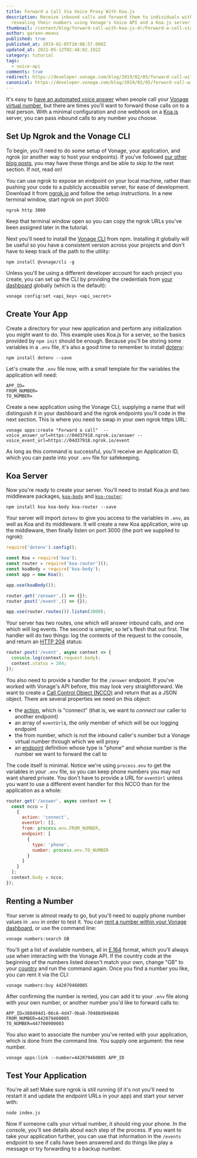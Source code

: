 ```yaml
---
title: Forward a Call Via Voice Proxy With Koa.js
description: Receive inbound calls and forward them to individuals without
  revealing their numbers using Vonage's Voice API and a Koa.js server.
thumbnail: /content/blog/forward-call-with-koa-js-dr/Forward-a-call-via-voice-proxy-with-Koa.js.png
author: garann-means
published: true
published_at: 2019-02-05T10:08:57.000Z
updated_at: 2021-05-12T02:48:02.192Z
category: tutorial
tags:
  - voice-api
comments: true
redirect: https://developer.vonage.com/blog/2019/02/05/forward-call-with-koa-js-dr
canonical: https://developer.vonage.com/blog/2019/02/05/forward-call-with-koa-js-dr
---
```

It's easy to [have an automated voice answer](https://learn.vonage.com/blog/2017/01/26/handle-inbound-text-speech-phone-call-node-js-dr/) when people call your [Vonage virtual number](https://developer.vonage.com/numbers/guides/number-management), but there are times you'll want to forward those calls on to a real person. With a minimal configuration and one webhook on a [Koa.js](https://koajs.com/) server, you can pass inbound calls to any number you choose.

## Set Up Ngrok and the Vonage CLI

To begin, you'll need to do some setup of Vonage, your application, and ngrok (or another way to host your endpoints). If you've followed [our other blog posts](https://learn.vonage.com/), you may have these things and be able to skip to the next section. If not, read on!

You can use ngrok to expose an endpoint on your local machine, rather than pushing your code to a publicly accessible server, for ease of development. Download it from [ngrok.io](https://ngrok.io) and follow the setup instructions. In a new terminal window, start ngrok on port 3000:

```
ngrok http 3000
```

Keep that terminal window open so you can copy the ngrok URLs you've been assigned later in the tutorial.

Next you'll need to install the [Vonage CLI](https://github.com/Vonage/vonage-cli) from npm. Installing it globally will be useful so you have a consistent version across your projects and don't have to keep track of the path to the utility:

```
npm install @vonage/cli -g
```

Unless you'll be using a different developer account for each project you create, you can set up the CLI by providing the credentials from [your dashboard](https://dashboard.nexmo.com) globally (which is the default):

```
vonage config:set <api_key> <api_secret>
```

## Create Your App

Create a directory for your new application and perform any initialization you might want to do. This example uses Koa.js for a server, so the basics provided by `npm init` should be enough. Because you'll be storing some variables in a `.env` file, it's also a good time to remember to install [dotenv](https://www.npmjs.com/package/dotenv):

```
npm install dotenv --save
```

Let's create the `.env` file now, with a small template for the variables the application will need:

```
APP_ID=
FROM_NUMBER=
TO_NUMBER=
```

Create a new application using the Vonage CLI, supplying a name that will distinguish it in your dashboard and the ngrok endpoints you'll code in the next section. This is where you need to swap in your own ngrok https URL:

```
vonage apps:create "Forward a call"  --voice_answer_url=https://04d37918.ngrok.io/answer --voice_event_url=https://04d37918.ngrok.io/event
```

As long as this command is successful, you'll receive an Application ID, which you can paste into your `.env` file for safekeeping.

## Koa Server

Now you're ready to create your server. You'll need to install Koa.js and two middleware packages, [`koa-body`](https://www.npmjs.com/package/koa-body) and [`koa-router`](https://www.npmjs.com/package/koa-router):

```text
npm install koa koa-body koa-router --save
```

Your server will import `dotenv` to give you access to the variables in `.env`, as well as Koa and its middleware. It will create a new Koa application, wire up the middleware, then finally listen on port 3000 (the port we supplied to ngrok):

```javascript
require('dotenv').config();

const Koa = require('koa');
const router = require('koa-router')();
const koaBody = require('koa-body');
const app = new Koa();

app.use(koaBody());

router.get('/answer',() => {});
router.post('/event',() => {});

app.use(router.routes()).listen(3000);
```

Your server has two routes, one which will answer inbound calls, and one which will log events. The second is simpler, so let's flesh that out first. The handler will do two things: log the contents of the request to the console, and return an [HTTP 204](https://developer.mozilla.org/en-US/docs/Web/HTTP/Status/204) status:

```javascript
router.post('/event', async context => {
  console.log(context.request.body);
  context.status = 204;
});
```

You also need to provide a handler for the `/answer` endpoint. If you've worked with Vonage's API before, this may look very straightforward. We want to create a [Call Control Object (NCCO)](https://developer.vonage.com/voice/voice-api/ncco-reference) and return that as a JSON object. There are several properties we need on this object:

* the [action](https://developer.vonage.com/voice/voice-api/ncco-reference#ncco-actions), which is "connect" (that is, we want to *connect* our caller to another endpoint)
* an array of `eventUrl`s, the only member of which will be our logging endpoint
* the from number, which is not the inbound caller's number but a Vonage virtual number through which we will proxy
* an [endpoint](https://developer.vonage.com/voice/voice-api/ncco-reference#endpoint-types-and-values) definition whose type is "phone" and whose number is the number we want to forward the call to

The code itself is minimal. Notice we're using `process.env` to get the variables in your `.env` file, so you can keep phone numbers you may not want shared private. You don't have to provide a URL for `eventUrl` unless you want to use a different event handler for this NCCO than for the application as a whole:

```javascript
router.get('/answer', async context => {
  const ncco = [
    {
      action: 'connect',
      eventUrl: [],
      from: process.env.FROM_NUMBER,
      endpoint: [
        {
          type: 'phone',
          number: process.env.TO_NUMBER
        }
      ]
    }
  ];
  context.body = ncco;
});
```

## Renting a Number

Your server is almost ready to go, but you'll need to supply phone number values in `.env` in order to test it. You can [rent a number within your Vonage dashboard](https://dashboard.nexmo.com/buy-numbers), or use the command line:

```
vonage numbers:search GB
```

You'll get a list of available numbers, all in [E.164](https://en.wikipedia.org/wiki/E.164) format, which you'll always use when interacting with the Vonage API. If the country code at the beginning of the numbers listed doesn't match your own, change "GB" to your [country](https://datahub.io/core/country-list) and run the command again. Once you find a number you like, you can rent it via the CLI:

```
vonage numbers:buy 442079460005
```

After confirming the number is rented, you can add it to your `.env` file along with your own number, or another number you'd like to forward calls to:

```
APP_ID=308494d1-06c6-4d47-9ba8-70488d946846
FROM_NUMBER=442079460005
TO_NUMBER=447700900003
```

You also want to associate the number you've rented with your application, which is done from the command line. You supply one argument: the new number.

```
vonage apps:link --number=442079460005 APP_ID
```

## Test Your Application

You're all set! Make sure ngrok is still running (if it's not you'll need to restart it and update the endpoint URLs in your app) and start your server with:

```
node index.js
```

Now if someone calls your virtual number, it should ring your phone. In the console, you'll see details about each step of the process. If you want to take your application further, you can use that information in the `/events` endpoint to see if calls have been answered and do things like play a message or try forwarding to a backup number.